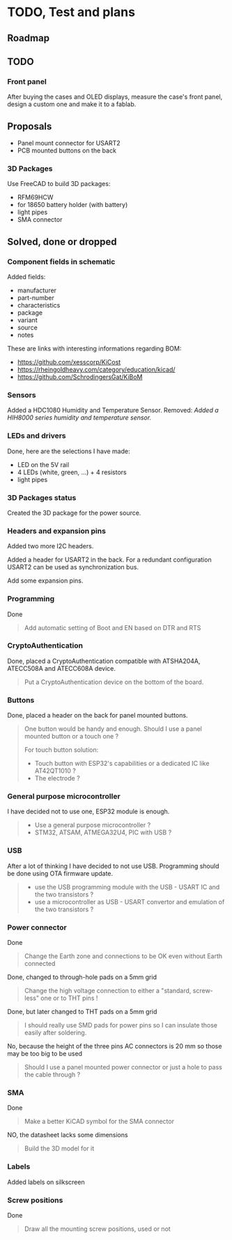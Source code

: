 # TODO, Test and plans

## Roadmap

## TODO

### Front panel

After buying the cases and OLED displays, measure the case's front panel, design a custom one and make it to a fablab.

## Proposals

- Panel mount connector for USART2
- PCB mounted buttons on the back

### 3D Packages

Use FreeCAD to build 3D packages:

- RFM69HCW
- for 18650 battery holder (with battery)
- light pipes
- SMA connector

## Solved, done or dropped

### Component fields in schematic

Added fields:

- manufacturer
- part-number
- characteristics
- package
- variant
- source
- notes

These are links with interesting informations regarding BOM:

- https://github.com/xesscorp/KiCost
- https://rheingoldheavy.com/category/education/kicad/
- https://github.com/SchrodingersGat/KiBoM

### Sensors

Added a HDC1080 Humidity and Temperature Sensor.
Removed: *Added a HIH8000 series humidity and temperature sensor.*

### LEDs and drivers

Done, here are the selections I have made:

- LED on the 5V rail
- 4 LEDs (white, green, ...) + 4 resistors
- light pipes

### 3D Packages status

Created the 3D package for the power source.

### Headers and expansion pins

Added two more I2C headers.

Added a header for USART2 in the back.
For a redundant configuration USART2 can be used as synchronization bus.

Add some expansion pins.

### Programming

Done
> Add automatic setting of Boot and EN based on DTR and RTS

### CryptoAuthentication

Done, placed a CryptoAuthentication compatible with ATSHA204A, ATECC508A and ATECC608A device.
> Put a CryptoAuthentication device on the bottom of the board.

### Buttons

Done, placed a header on the back for panel mounted buttons.
> One button would be handy and enough.
> Should I use a panel mounted button or a touch one ?
>
> For touch button solution:
>
> - Touch button with ESP32's capabilities or a dedicated IC like AT42QT1010 ?
> - The electrode ?

### General purpose microcontroller

I have decided not to use one, ESP32 module is enough.

> - Use a general purpose microcontroller ?
> - STM32, ATSAM, ATMEGA32U4, PIC with USB ?

### USB

After a lot of thinking I have decided to not use USB. Programming should be done using OTA firmware update.

> - use the USB programming module with the USB - USART IC and the two transistors ?
> - use a microcontroller as USB - USART convertor and emulation of the two transistors ?

### Power connector

Done
> Change the Earth zone and connections to be OK even without Earth connected

Done, changed to through-hole pads on a 5mm grid
> Change the high voltage connection to either a "standard, screw-less" one or to THT pins !

Done, but later changed to THT pads on a 5mm grid
> I should really use SMD pads for power pins so I can insulate those easily after soldering.

No, because the height of the three pins AC connectors is 20 mm so those may be too big to be used
> Should I use a panel mounted power connector or just a hole to pass the cable through ?

### SMA

Done
> Make a better KiCAD symbol for the SMA connector

NO, the datasheet lacks some dimensions
> Build the 3D model for it

### Labels

Added labels on silkscreen

### Screw positions

Done
> Draw all the mounting screw positions, used or not
